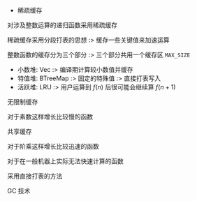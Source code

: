 
- 稀疏缓存

对涉及整数运算的递归函数采用稀疏缓存

稀疏缓存采用分段打表的思想 :> 缓存一些关键值来加速运算

整数函数的缓存分为三个部分 :> 三个部分共用一个缓存区 `MAX_SIZE`
- 小数堆: Vec :> 编译期计算较小数值并缓存
- 特值堆: BTreeMap :> 固定的特殊值 :> 直接打表写入
- 活跃堆: LRU :> 用户运算到 $f(n)$ 后很可能会继续算 $f(n+1)$


无限制缓存

对于素数这样增长比较慢的函数

共享缓存

对于阶乘这样增长比较迅速的函数


对于在一般机器上实际无法快速计算的函数

采用直接打表的方法


GC 技术

